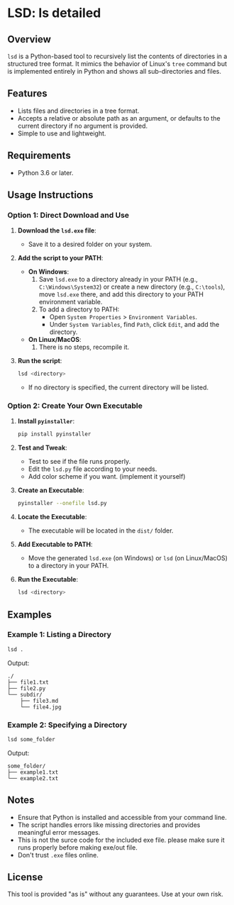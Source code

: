 # LSD: ls detailed

## Overview

`lsd` is a Python-based tool to recursively list the contents of directories in a structured tree format. It mimics the behavior of Linux's `tree` command but is implemented entirely in Python and shows all sub-directories and files.

## Features

- Lists files and directories in a tree format.
- Accepts a relative or absolute path as an argument, or defaults to the current directory if no argument is provided.
- Simple to use and lightweight.

## Requirements

- Python 3.6 or later.

## Usage Instructions

### Option 1: Direct Download and Use

1. **Download the ************`lsd.exe`************ file**:

   - Save it to a desired folder on your system.

2. **Add the script to your PATH**:

   - **On Windows**:
     1. Save `lsd.exe` to a directory already in your PATH (e.g., `C:\Windows\System32`) or create a new directory (e.g., `C:\tools`), move `lsd.exe` there, and add this directory to your PATH environment variable.
     2. To add a directory to PATH:
        - Open `System Properties` > `Environment Variables`.
        - Under `System Variables`, find `Path`, click `Edit`, and add the directory.
   - **On Linux/MacOS**:
     1. There is no steps, recompile it.

3. **Run the script**:

   ```bash
   lsd <directory>
   ```

   - If no directory is specified, the current directory will be listed.

### Option 2: Create Your Own Executable

1. **Install `pyinstaller`**:

   ```bash
   pip install pyinstaller
   ```

2. **Test and Tweak**:

   - Test to see if the file runs properly.
   - Edit the `lsd.py` file according to your needs.
   - Add color scheme if you want. (implement it yourself)
  
4. **Create an Executable**:

   ```bash
   pyinstaller --onefile lsd.py
   ```

5. **Locate the Executable**:

   - The executable will be located in the `dist/` folder.

6. **Add Executable to PATH**:

   - Move the generated `lsd.exe` (on Windows) or `lsd` (on Linux/MacOS) to a directory in your PATH.

7. **Run the Executable**:

   ```bash
   lsd <directory>
   ```

## Examples

### Example 1: Listing a Directory

```bash
lsd .
```

Output:

```
./
├── file1.txt
├── file2.py
└── subdir/
    ├── file3.md
    └── file4.jpg
```

### Example 2: Specifying a Directory

```bash
lsd some_folder
```

Output:

```
some_folder/
├── example1.txt
└── example2.txt
```

## Notes

- Ensure that Python is installed and accessible from your command line.
- The script handles errors like missing directories and provides meaningful error messages.
- This is not the surce code for the included exe file. please make sure it runs properly before making exe/out file.
- Don't trust `.exe` files online.

## License

This tool is provided "as is" without any guarantees. Use at your own risk.
